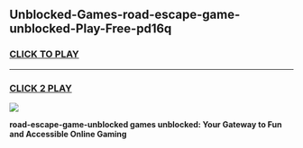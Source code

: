 
## Unblocked-Games-road-escape-game-unblocked-Play-Free-pd16q
<h3>
<a href="https://premium76.site?title=road-escape-game-unblocked&ref=22A">CLICK TO PLAY</a></h3>
<hr>

<h3>
<a href="https://premium76.site?title=road-escape-game-unblocked&ref=22A">CLICK 2 PLAY</a>
  
</h3>

<a href="https://premium76.site?title=road-escape-game-unblocked&ref=22A"><img src="https://clearcache.store/games.png"></a>


**road-escape-game-unblocked games unblocked: Your Gateway to Fun and Accessible Online Gaming**
